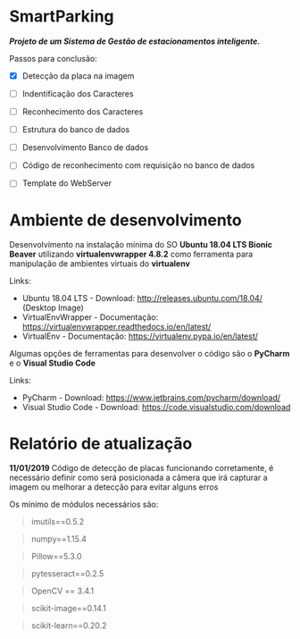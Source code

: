 # SmartParking

**_Projeto de um Sistema de Gestão de estacionamentos inteligente._**

Passos para conclusão:

-[x] Detecção da placa na imagem

-[ ] Indentificação dos Caracteres

-[ ] Reconhecimento dos Caracteres

-[ ] Estrutura do banco de dados

-[ ] Desenvolvimento Banco de dados

-[ ] Código de reconhecimento com requisição no banco de dados

-[ ] Template do WebServer



# Ambiente de desenvolvimento

Desenvolvimento na instalação mínima do SO **Ubuntu 18.04 LTS Bionic Beaver** utilizando **virtualenvwrapper 4.8.2** como ferramenta para manipulação de ambientes virtuais do **virtualenv**

Links:
* Ubuntu 18.04 LTS - Download: http://releases.ubuntu.com/18.04/  (Desktop Image)
* VirtualEnvWrapper - Documentação: https://virtualenvwrapper.readthedocs.io/en/latest/
* VirtualEnv - Documentação: https://virtualenv.pypa.io/en/latest/

Algumas opções de ferramentas para desenvolver o código são o **PyCharm** e o **Visual Studio Code**

Links:
* PyCharm - Download: https://www.jetbrains.com/pycharm/download/
* Visual Studio Code - Download: https://code.visualstudio.com/download

# Relatório de atualização

**11/01/2019**
Código de detecção de placas funcionando corretamente, é necessário definir como será posicionada a câmera que irá capturar a imagem ou melhorar a detecção para evitar alguns erros

Os mínimo de módulos necessários são:

> imutils==0.5.2

> numpy==1.15.4

> Pillow==5.3.0

> pytesseract==0.2.5

> OpenCV == 3.4.1

> scikit-image==0.14.1

> scikit-learn==0.20.2






